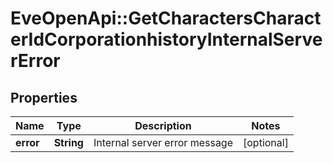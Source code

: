 # EveOpenApi::GetCharactersCharacterIdCorporationhistoryInternalServerError

## Properties
Name | Type | Description | Notes
------------ | ------------- | ------------- | -------------
**error** | **String** | Internal server error message | [optional] 


